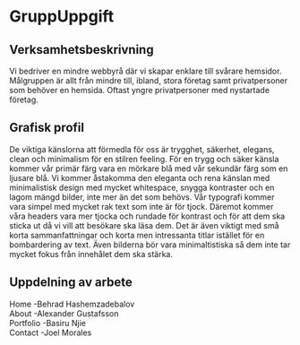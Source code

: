 # GruppUppgift

## Verksamhetsbeskrivning 

Vi bedriver en mindre webbyrå där vi skapar enklare till svårare hemsidor. Målgruppen är allt från mindre till, ibland, stora företag samt privatpersoner som behöver en hemsida. Oftast yngre privatpersoner med nystartade företag.

## Grafisk profil

De viktiga känslorna att förmedla för oss är trygghet, säkerhet, elegans, clean och minimalism för en stilren feeling. För en trygg och säker känsla kommer vår primär färg vara en mörkare blå med vår sekundär färg som en ljusare blå. Vi kommer åstakomma den eleganta och rena känslan med minimalistisk design med mycket whitespace, snygga kontraster och en lagom mängd bilder, inte mer än det som behövs. Vår typografi kommer vara simpel med mycket rak text som inte är för tjock. Däremot kommer våra headers vara mer tjocka och rundade för kontrast och för att dem ska sticka ut då vi vill att besökare ska läsa dem. Det är även viktigt med små korta sammanfattningar och korta men intressanta titlar istället för en bombardering av text. Även bilderna bör vara minimaltistiska så dem inte tar mycket fokus från innehålet dem ska stärka.

## Uppdelning av arbete

Home        -Behrad Hashemzadebalov<br/>
About       -Alexander Gustafsson<br/>
Portfolio   -Basiru Njie<br/>
Contact     -Joel Morales